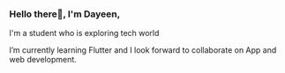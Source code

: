 ### Hello there👋, I'm Dayeen,

I'm a student who is exploring tech world 

I’m currently learning Flutter and I look forward to collaborate on App and web development.


